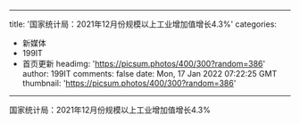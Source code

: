 
---
title: '国家统计局：2021年12月份规模以上工业增加值增长4.3%'
categories: 
 - 新媒体
 - 199IT
 - 首页更新
headimg: 'https://picsum.photos/400/300?random=386'
author: 199IT
comments: false
date: Mon, 17 Jan 2022 07:22:25 GMT
thumbnail: 'https://picsum.photos/400/300?random=386'
---

<div>   
国家统计局：2021年12月份规模以上工业增加值增长4.3%  
</div>
            